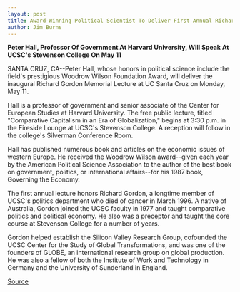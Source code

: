 ```yaml
---
layout: post
title: Award-Winning Political Scientist To Deliver First Annual Richard Gordon Memorial Lecture At UC Santa Cruz
author: Jim Burns
---	
```


**Peter Hall, Professor Of Government At Harvard University, Will Speak At UCSC's Stevenson College On May 11**

SANTA CRUZ, CA--Peter Hall, whose honors in political science include the field's prestigious Woodrow Wilson Foundation Award, will deliver the inaugural Richard Gordon Memorial Lecture at UC Santa Cruz on Monday, May 11.

Hall is a professor of government and senior associate of the Center for European Studies at Harvard University. The free public lecture, titled "Comparative Capitalism in an Era of Globalization," begins at 3:30 p.m. in the Fireside Lounge at UCSC's Stevenson College. A reception will follow in the college's Silverman Conference Room.

Hall has published numerous book and articles on the economic issues of western Europe. He received the Woodrow Wilson award--given each year by the American Political Science Association to the author of the best book on government, politics, or international affairs--for his 1987 book, Governing the Economy.

The first annual lecture honors Richard Gordon, a longtime member of UCSC's politics department who died of cancer in March 1996. A native of Australia, Gordon joined the UCSC faculty in 1977 and taught comparative politics and political economy. He also was a preceptor and taught the core course at Stevenson College for a number of years.

Gordon helped establish the Silicon Valley Research Group, cofounded the UCSC Center for the Study of Global Transformations, and was one of the founders of GLOBE, an international research group on global production. He was also a fellow of both the Institute of Work and Technology in Germany and the University of Sunderland in England.

[Source](http://www1.ucsc.edu/news_events/press_releases/archive/97-98/05-98/050198-Award-winning_polit.html "Permalink to 050198-Award-winning_polit")
